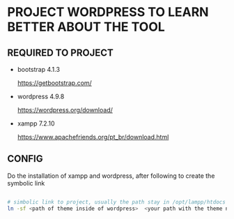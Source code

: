# PROJECT WORDPRESS TO LEARN BETTER ABOUT THE TOOL

## REQUIRED TO PROJECT

- bootstrap 4.1.3

    https://getbootstrap.com/
    
- wordpress 4.9.8

    https://wordpress.org/download/

- xampp 7.2.10

    https://www.apachefriends.org/pt_br/download.html


## CONFIG

Do the installation of xampp and wordpress, after following to create the symbolic link

```bash

# simbolic link to project, usually the path stay in /opt/lampp/htdocs
ln -sf <path of theme inside of wordpress>  <your path with the theme name>

```
